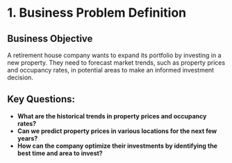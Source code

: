 # 1. Business Problem Definition

## **Business Objective**
A retirement house company wants to expand its portfolio by investing in a new property. They need to forecast market trends, such as property prices and occupancy rates, in potential areas to make an informed investment decision.

## **Key Questions:**

- **What are the historical trends in property prices and occupancy rates?**
- **Can we predict property prices in various locations for the next few years?**
- **How can the company optimize their investments by identifying the best time and area to invest?**

